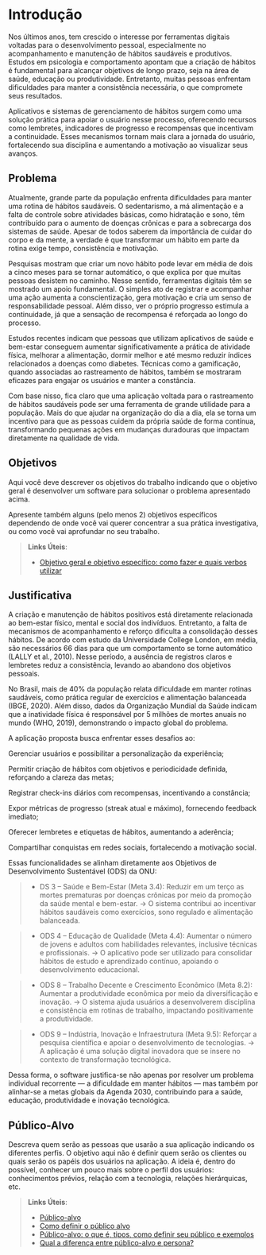 # Introdução

Nos últimos anos, tem crescido o interesse por ferramentas digitais voltadas para o desenvolvimento pessoal, especialmente no acompanhamento e manutenção de hábitos saudáveis e produtivos. Estudos em psicologia e comportamento apontam que a criação de hábitos é fundamental para alcançar objetivos de longo prazo, seja na área de saúde, educação ou produtividade. Entretanto, muitas pessoas enfrentam dificuldades para manter a consistência necessária, o que compromete seus resultados.

Aplicativos e sistemas de gerenciamento de hábitos surgem como uma solução prática para apoiar o usuário nesse processo, oferecendo recursos como lembretes, indicadores de progresso e recompensas que incentivam a continuidade. Esses mecanismos tornam mais clara a jornada do usuário, fortalecendo sua disciplina e aumentando a motivação ao visualizar seus avanços.

## Problema
 
 Atualmente, grande parte da população enfrenta dificuldades para manter uma rotina de hábitos saudáveis. O sedentarismo, a má alimentação e a falta de controle sobre atividades básicas, como hidratação e sono, têm contribuído para o aumento de doenças crônicas e para a sobrecarga dos sistemas de saúde. Apesar de todos saberem da importância de cuidar do corpo e da mente, a verdade é que transformar um hábito em parte da rotina exige tempo, consistência e motivação.

 Pesquisas mostram que criar um novo hábito pode levar em média de dois a cinco meses para se tornar automático, o que explica por que muitas pessoas desistem no caminho. Nesse sentido, ferramentas digitais têm se mostrado um apoio fundamental. O simples ato de registrar e acompanhar uma ação aumenta a conscientização, gera motivação e cria um senso de responsabilidade pessoal. Além disso, ver o próprio progresso estimula a continuidade, já que a sensação de recompensa é reforçada ao longo do processo.

 Estudos recentes indicam que pessoas que utilizam aplicativos de saúde e bem-estar conseguem aumentar significativamente a prática de atividade física, melhorar a alimentação, dormir melhor e até mesmo reduzir índices relacionados a doenças como diabetes. Técnicas como a gamificação, quando associadas ao rastreamento de hábitos, também se mostraram eficazes para engajar os usuários e manter a constância.
 
 Com base nisso, fica claro que uma aplicação voltada para o rastreamento de hábitos saudáveis pode ser uma ferramenta de grande utilidade para a população. Mais do que ajudar na organização do dia a dia, ela se torna um incentivo para que as pessoas cuidem da própria saúde de forma contínua, transformando pequenas ações em mudanças duradouras que impactam diretamente na qualidade de vida.

## Objetivos

Aqui você deve descrever os objetivos do trabalho indicando que o objetivo geral é desenvolver um software para solucionar o problema apresentado acima. 

Apresente também alguns (pelo menos 2) objetivos específicos dependendo de onde você vai querer concentrar a sua prática investigativa, ou como você vai aprofundar no seu trabalho.
 
> **Links Úteis**:
> - [Objetivo geral e objetivo específico: como fazer e quais verbos utilizar](https://blog.mettzer.com/diferenca-entre-objetivo-geral-e-objetivo-especifico/)

## Justificativa

A criação e manutenção de hábitos positivos está diretamente relacionada ao bem-estar físico, mental e social dos indivíduos. Entretanto, a falta de mecanismos de acompanhamento e reforço dificulta a consolidação desses hábitos. De acordo com estudo da Universidade College London, em média, são necessários 66 dias para que um comportamento se torne automático (LALLY et al., 2010). Nesse período, a ausência de registros claros e lembretes reduz a consistência, levando ao abandono dos objetivos pessoais.

No Brasil, mais de 40% da população relata dificuldade em manter rotinas saudáveis, como prática regular de exercícios e alimentação balanceada (IBGE, 2020). Além disso, dados da Organização Mundial da Saúde indicam que a inatividade física é responsável por 5 milhões de mortes anuais no mundo (WHO, 2019), demonstrando o impacto global do problema.

A aplicação proposta busca enfrentar esses desafios ao:

Gerenciar usuários e possibilitar a personalização da experiência;

Permitir criação de hábitos com objetivos e periodicidade definida, reforçando a clareza das metas;

Registrar check-ins diários com recompensas, incentivando a constância;

Expor métricas de progresso (streak atual e máximo), fornecendo feedback imediato;

Oferecer lembretes e etiquetas de hábitos, aumentando a aderência;

Compartilhar conquistas em redes sociais, fortalecendo a motivação social.

Essas funcionalidades se alinham diretamente aos Objetivos de Desenvolvimento Sustentável (ODS) da ONU:

> - DS 3 – Saúde e Bem-Estar (Meta 3.4): Reduzir em um terço as mortes prematuras por doenças crônicas por meio da promoção da saúde mental e bem-estar.
→ O sistema contribui ao incentivar hábitos saudáveis como exercícios, sono regulado e alimentação balanceada.

> - ODS 4 – Educação de Qualidade (Meta 4.4): Aumentar o número de jovens e adultos com habilidades relevantes, inclusive técnicas e profissionais.
→ O aplicativo pode ser utilizado para consolidar hábitos de estudo e aprendizado contínuo, apoiando o desenvolvimento educacional.

> - ODS 8 – Trabalho Decente e Crescimento Econômico (Meta 8.2): Aumentar a produtividade econômica por meio da diversificação e inovação.
→ O sistema ajuda usuários a desenvolverem disciplina e consistência em rotinas de trabalho, impactando positivamente a produtividade.

> - ODS 9 – Indústria, Inovação e Infraestrutura (Meta 9.5): Reforçar a pesquisa científica e apoiar o desenvolvimento de tecnologias.
→ A aplicação é uma solução digital inovadora que se insere no contexto de transformação tecnológica.

Dessa forma, o software justifica-se não apenas por resolver um problema individual recorrente — a dificuldade em manter hábitos — mas também por alinhar-se a metas globais da Agenda 2030, contribuindo para a saúde, educação, produtividade e inovação tecnológica.

## Público-Alvo

Descreva quem serão as pessoas que usarão a sua aplicação indicando os diferentes perfis. O objetivo aqui não é definir quem serão os clientes ou quais serão os papéis dos usuários na aplicação. A ideia é, dentro do possível, conhecer um pouco mais sobre o perfil dos usuários: conhecimentos prévios, relação com a tecnologia, relações hierárquicas, etc.

> **Links Úteis**:
> - [Público-alvo](https://blog.hotmart.com/pt-br/publico-alvo/)
> - [Como definir o público alvo](https://exame.com/pme/5-dicas-essenciais-para-definir-o-publico-alvo-do-seu-negocio/)
> - [Público-alvo: o que é, tipos, como definir seu público e exemplos](https://klickpages.com.br/blog/publico-alvo-o-que-e/)
> - [Qual a diferença entre público-alvo e persona?](https://rockcontent.com/blog/diferenca-publico-alvo-e-persona/)
